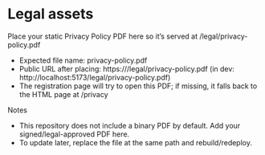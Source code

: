 # Legal assets

Place your static Privacy Policy PDF here so it’s served at /legal/privacy-policy.pdf

- Expected file name: privacy-policy.pdf
- Public URL after placing: https://<your-host>/legal/privacy-policy.pdf (in dev: http://localhost:5173/legal/privacy-policy.pdf)
- The registration page will try to open this PDF; if missing, it falls back to the HTML page at /privacy

Notes
- This repository does not include a binary PDF by default. Add your signed/legal-approved PDF here.
- To update later, replace the file at the same path and rebuild/redeploy.

